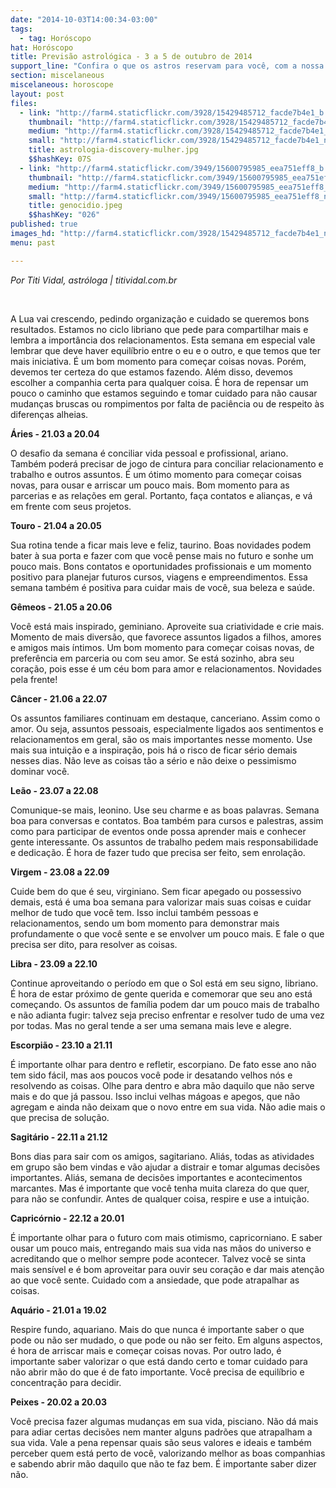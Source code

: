 ```yaml
---
date: "2014-10-03T14:00:34-03:00"
tags:
  - tag: Horóscopo
hat: Horóscopo
title: Previsão astrológica - 3 a 5 de outubro de 2014
support_line: "Confira o que os astros reservam para você, com a nossa coluna de astrologia."
section: miscelaneous
miscelaneous: horoscope
layout: post
files:
  - link: "http://farm4.staticflickr.com/3928/15429485712_facde7b4e1_b.jpg"
    thumbnail: "http://farm4.staticflickr.com/3928/15429485712_facde7b4e1_t.jpg"
    medium: "http://farm4.staticflickr.com/3928/15429485712_facde7b4e1_z.jpg"
    small: "http://farm4.staticflickr.com/3928/15429485712_facde7b4e1_n.jpg"
    title: astrologia-discovery-mulher.jpg
    $$hashKey: 07S
  - link: "http://farm4.staticflickr.com/3949/15600795985_eea751eff8_b.jpg"
    thumbnail: "http://farm4.staticflickr.com/3949/15600795985_eea751eff8_t.jpg"
    medium: "http://farm4.staticflickr.com/3949/15600795985_eea751eff8_z.jpg"
    small: "http://farm4.staticflickr.com/3949/15600795985_eea751eff8_n.jpg"
    title: genocidio.jpeg
    $$hashKey: "026"
published: true
images_hd: "http://farm4.staticflickr.com/3928/15429485712_facde7b4e1_n.jpg"
menu: past

---
```

<p><em>Por Titi Vidal, astr&oacute;loga | titividal.com.br</em></p>

<p>&nbsp;</p>

<p>A Lua vai crescendo, pedindo organiza&ccedil;&atilde;o e cuidado se queremos bons resultados. Estamos no ciclo libriano que pede para compartilhar mais e lembra a import&acirc;ncia dos relacionamentos. Esta semana em especial vale lembrar que deve haver equil&iacute;brio entre o eu e o outro, e que temos que ter mais iniciativa. &Eacute; um bom momento para come&ccedil;ar coisas novas. Por&eacute;m, devemos ter certeza do que estamos fazendo. Al&eacute;m disso, devemos escolher a companhia certa para qualquer coisa. &Eacute; hora de repensar um pouco o caminho que estamos seguindo e tomar cuidado para n&atilde;o causar mudan&ccedil;as bruscas ou rompimentos por falta de paci&ecirc;ncia ou de respeito &agrave;s diferen&ccedil;as alheias.</p>

<p><strong>&Aacute;ries - 21.03 a 20.04</strong></p>

<p>O desafio da semana &eacute; conciliar vida pessoal e profissional, ariano. Tamb&eacute;m poder&aacute; precisar de jogo de cintura para conciliar relacionamento e trabalho e outros assuntos. &Eacute; um &oacute;timo momento para come&ccedil;ar coisas novas, para ousar e arriscar um pouco mais. Bom momento para as parcerias e as rela&ccedil;&otilde;es em geral. Portanto, fa&ccedil;a contatos e alian&ccedil;as, e v&aacute; em frente com seus projetos.</p>

<p><strong>Touro - 21.04 a 20.05</strong></p>

<p>Sua rotina tende a ficar mais leve e feliz, taurino. Boas novidades podem bater &agrave; sua porta e fazer com que voc&ecirc; pense mais no futuro e sonhe um pouco mais. Bons contatos e oportunidades profissionais e um momento positivo para planejar futuros cursos, viagens e empreendimentos. Essa semana tamb&eacute;m &eacute; positiva para cuidar mais de voc&ecirc;, sua beleza e sa&uacute;de.</p>

<p><strong>G&ecirc;meos - 21.05 a 20.06</strong></p>

<p>Voc&ecirc; est&aacute; mais inspirado, geminiano. Aproveite sua criatividade e crie mais. Momento de mais divers&atilde;o, que favorece assuntos ligados a filhos, amores e amigos mais &iacute;ntimos. Um bom momento para come&ccedil;ar coisas novas, de prefer&ecirc;ncia em parceria ou com seu amor. Se est&aacute; sozinho, abra seu cora&ccedil;&atilde;o, pois esse &eacute; um c&eacute;u bom para amor e relacionamentos. Novidades pela frente!</p>

<p><strong>C&acirc;ncer - 21.06 a 22.07</strong></p>

<p>Os assuntos familiares continuam em destaque, canceriano. Assim como o amor. Ou seja, assuntos pessoais, especialmente ligados aos sentimentos e relacionamentos em geral, s&atilde;o os mais importantes nesse momento. Use mais sua intui&ccedil;&atilde;o e a inspira&ccedil;&atilde;o, pois h&aacute; o risco de ficar s&eacute;rio demais nesses dias. N&atilde;o leve as coisas t&atilde;o a s&eacute;rio e n&atilde;o deixe o pessimismo dominar voc&ecirc;.</p>

<p><strong>Le&atilde;o - 23.07 a 22.08</strong></p>

<p>Comunique-se mais, leonino. Use seu charme e as boas palavras. Semana boa para conversas e contatos. Boa tamb&eacute;m para cursos e palestras, assim como para participar de eventos onde possa aprender mais e conhecer gente interessante. Os assuntos de trabalho pedem mais responsabilidade e dedica&ccedil;&atilde;o. &Eacute; hora de fazer tudo que precisa ser feito, sem enrola&ccedil;&atilde;o.</p>

<p><strong>Virgem - 23.08 a 22.09</strong></p>

<p>Cuide bem do que &eacute; seu, virginiano. Sem ficar apegado ou possessivo demais, est&aacute; &eacute; uma boa semana para valorizar mais suas coisas e cuidar melhor de tudo que voc&ecirc; tem. Isso inclui tamb&eacute;m pessoas e relacionamentos, sendo um bom momento para demonstrar mais profundamente o que voc&ecirc; sente e se envolver um pouco mais. E fale o que precisa ser dito, para resolver as coisas.</p>

<p><strong>Libra - 23.09 a 22.10</strong></p>

<p>Continue aproveitando o per&iacute;odo em que o Sol est&aacute; em seu signo, libriano. &Eacute; hora de estar pr&oacute;ximo de gente querida e comemorar que seu ano est&aacute; come&ccedil;ando. Os assuntos de fam&iacute;lia podem dar um pouco mais de trabalho e n&atilde;o adianta fugir: talvez seja preciso enfrentar e resolver tudo de uma vez por todas. Mas no geral tende a ser uma semana mais leve e alegre.</p>

<p><strong>Escorpi&atilde;o - 23.10 a 21.11</strong></p>

<p>&Eacute; importante olhar para dentro e refletir, escorpiano. De fato esse ano n&atilde;o tem sido f&aacute;cil, mas aos poucos voc&ecirc; pode ir desatando velhos n&oacute;s e resolvendo as coisas. Olhe para dentro e abra m&atilde;o daquilo que n&atilde;o serve mais e do que j&aacute; passou. Isso inclui velhas m&aacute;goas e apegos, que n&atilde;o agregam e ainda n&atilde;o deixam que o novo entre em sua vida. N&atilde;o adie mais o que precisa de solu&ccedil;&atilde;o.</p>

<p><strong>Sagit&aacute;rio - 22.11 a 21.12</strong></p>

<p>Bons dias para sair com os amigos, sagitariano. Ali&aacute;s, todas as atividades em grupo s&atilde;o bem vindas e v&atilde;o ajudar a distrair e tomar algumas decis&otilde;es importantes. Ali&aacute;s, semana de decis&otilde;es importantes e acontecimentos marcantes. Mas &eacute; importante que voc&ecirc; tenha muita clareza do que quer, para n&atilde;o se confundir. Antes de qualquer coisa, respire e use a intui&ccedil;&atilde;o.</p>

<p><strong>Capric&oacute;rnio - 22.12 a 20.01</strong></p>

<p>&Eacute; importante olhar para o futuro com mais otimismo, capricorniano. E saber ousar um pouco mais, entregando mais sua vida nas m&atilde;os do universo e acreditando que o melhor sempre pode acontecer. Talvez voc&ecirc; se sinta mais sens&iacute;vel e &eacute; bom aproveitar para ouvir seu cora&ccedil;&atilde;o e dar mais aten&ccedil;&atilde;o ao que voc&ecirc; sente. Cuidado com a ansiedade, que pode atrapalhar as coisas.</p>

<p><strong>Aqu&aacute;rio - 21.01 a 19.02</strong></p>

<p>Respire fundo, aquariano. Mais do que nunca &eacute; importante saber o que pode ou n&atilde;o ser mudado, o que pode ou n&atilde;o ser feito. Em alguns aspectos, &eacute; hora de arriscar mais e come&ccedil;ar coisas novas. Por outro lado, &eacute; importante saber valorizar o que est&aacute; dando certo e tomar cuidado para n&atilde;o abrir m&atilde;o do que &eacute; de fato importante. Voc&ecirc; precisa de equil&iacute;brio e concentra&ccedil;&atilde;o para decidir.</p>

<p><strong>Peixes - 20.02 a 20.03</strong></p>

<p>Voc&ecirc; precisa fazer algumas mudan&ccedil;as em sua vida, pisciano. N&atilde;o d&aacute; mais para adiar certas decis&otilde;es nem manter alguns padr&otilde;es que atrapalham a sua vida. Vale a pena repensar quais s&atilde;o seus valores e ideais e tamb&eacute;m perceber quem est&aacute; perto de voc&ecirc;, valorizando melhor as boas companhias e sabendo abrir m&atilde;o daquilo que n&atilde;o te faz bem. &Eacute; importante saber dizer n&atilde;o.</p>
